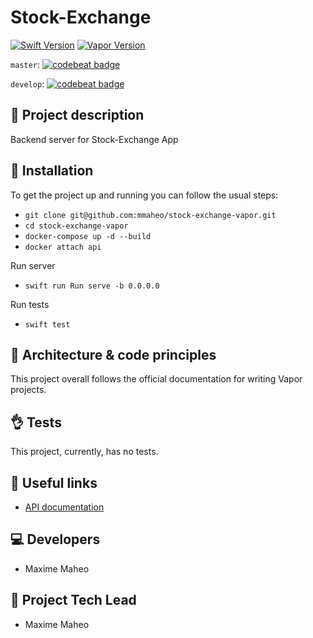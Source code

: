 # Stock-Exchange
[![Swift Version](https://img.shields.io/badge/Swift-4.1-brightgreen.svg)](http://swift.org)
[![Vapor Version](https://img.shields.io/badge/Vapor-3-30B6FC.svg)](http://vapor.codes)

`master`:
[![codebeat badge](https://codebeat.co/badges/4cf530d6-be3d-4be0-bd4c-6f7f95303ddc)](https://codebeat.co/projects/github-com-mmaheo-stock-exchange-vapor-master)

`develop`:
[![codebeat badge](https://codebeat.co/badges/9324e3c3-5e48-4d35-806d-53061d9a4b7f)](https://codebeat.co/projects/github-com-mmaheo-stock-exchange-vapor-develop)

## 📖 Project description
Backend server for Stock-Exchange App

## 🔧 Installation
To get the project up and running you can follow the usual steps:

- `git clone git@github.com:mmaheo/stock-exchange-vapor.git`
- `cd stock-exchange-vapor`
- `docker-compose up -d --build`
- `docker attach api`

Run server
- `swift run Run serve -b 0.0.0.0`

Run tests
- `swift test`

## 🏯 Architecture & code principles
This project overall follows the official documentation for writing Vapor projects.

## 👌 Tests
This project, currently, has no tests.

## 🔗 Useful links
- [API documentation](https://app.swaggerhub.com/apis/stock-exchange/Stock-Exchange/1.0.0)

## 💻 Developers
- Maxime Maheo

## 🤴 Project Tech Lead
- Maxime Maheo